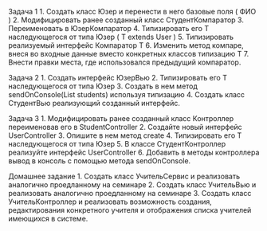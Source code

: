 Задача 1
    1. Создать класс Юзер и перенести в него базовые поля ( ФИО )
    2. Модифицировать ранее созданный класс СтудентКомпаратор
    3. Переименовать в ЮзерКомпаратор
    4. Типизировать его T наследующегося от типа Юзер ( T extends User )
    5. Типизировать реализуемый интерфейс Компаратор T
    6. Изменить метод компаре, внеся во входные данные вместо конкретных
    классов типизацию T
    7. Внести правки места, где использовался предыдущий компаратор.

Задача 2
    1. Создать интерфейс ЮзерВью
    2. Типизировать его T наследующегося от типа Юзер
    3. Создать в нем метод sendOnConsole(List<Student> students) используя
    типизацию
    4. Создать класс СтудентВью реализующий созданный интерфейс.

Задача 3
    1. Модифицировать ранее созданный класс Контроллер переименовав его в
    StudentController
    2. Создайте новый интерфейс UserController
    3. Опишите в нем метод create
    4. Типизировать его T наследующегося от типа Юзер
    5. В классе СтудентКонтроллер реализуйте интерфейс UserController
    6. Добавить в методы контроллера вывод в консоль с помощью метода sendOnConsole.

Домашнее задание
    1. Создать класс УчительСервис и реализовать аналогично проедланному на
    семинаре
    2. Создать класс УчительВью и реализовать аналогично проедланному на
    семинаре
    3. Создать класс УчительКонтроллер и реализовать возможность создания,
    редактирования конкретного учителя и отображения списка учителей
    имеющихся в системе.